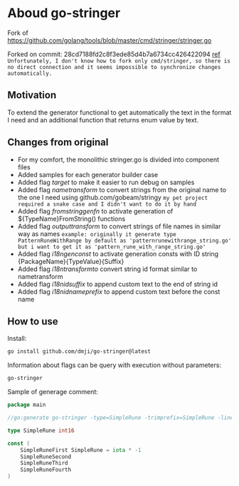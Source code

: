 # Aboud go-stringer

Fork of https://github.com/golang/tools/blob/master/cmd/stringer/stringer.go

Forked on commit: 28cd7188fd2c8f3ede85d4b7a6734cc426422094 [ref](https://github.com/golang/tools/commit/28cd7188fd2c8f3ede85d4b7a6734cc426422094 "GitHub Golang/Tools Commit 28cd718") `Unfortunately, I don't know how to fork only cmd/stringer, so there is no direct connection and it seems impossible to synchronize changes automatically.`

## Motivation

To extend the generator functional to get automatically the text in the format I need and an additional function that returns enum value by text.

## Changes from original

- For my comfort, the monolithic stringer.go is divided into component files
- Added samples for each generator builder case
- Added flag _target_ to make it easier to run debug on samples
- Added flag _nametransform_ to convert strings from the original name to the one I need using github.com/gobeam/stringy `my pet project required a snake case and I didn't want to do it by hand`
- Added flag _fromstringgenfn_ to activate generation of ${TypeName}FromString() functions
- Added flag _outputtransform_ to convert strings of file names in similar way as names `example: originally it generate type PatternRuneWithRange by default as 'patternrunewithrange_string.go' but i want to get it as 'pattern_rune_with_range_string.go'`
- Added flag _i18ngenconst_ to activate generation consts with ID string {PackageName}{TypeValue}{Suffix}
- Added flag _i18ntransformto_ convert string id format similar to nametransform
- Added flag _i18nidsuffix_ to append custom text to the end of string id
- Added flag _i18nidnameprefix_ to append custom text before the const name

## How to use

Install:

```bash
go install github.com/dmji/go-stringer@latest
```

Information about flags can be query with execution without parameters:

```bash
go-stringer
```

Sample of generage comment:

```go
package main

//go:generate go-stringer -type=SimpleRune -trimprefix=SimpleRune -linecomment=true -nametransform=snake_case_lower -outputtransform=snake_case_lower -i18ngenconst=true -i18ntransform=snake_case_lower -i18nidsuffix=Presentation

type SimpleRune int16

const (
	SimpleRuneFirst SimpleRune = iota * -1
	SimpleRuneSecond
	SimpleRuneThird
	SimpleRuneFourth
)
```
